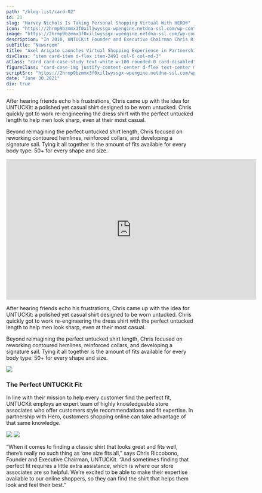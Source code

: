 ```yaml
---
path: "/blog-list/card-02"
id: 21
slug: "Harvey Nichols Is Taking Personal Shopping Virtual With HERO®"
icon: "https://2hrmp9bzmmx3f0xil1wyssgx-wpengine.netdna-ssl.com/wp-content/uploads/2021/01/icRetailerTileClareV.svg"
image: "https://2hrmp9bzmmx3f0xil1wyssgx-wpengine.netdna-ssl.com/wp-content/uploads/2020/06/UNTUCKit-Header-1340x894.jpg"
description: "In 2010, UNTUCKit Founder and Executive Chairman Chris Riccobono was on the hunt for a shirt that looked good untucked. He quickly realized that it was a hard style to get right—traditional men’s dress shirts were too long and looked sloppy when worn untucked."
subTitle: "Newsroom"
title: "Axel Arigato Launches Virtual Shopping Experience in Partnership With HERO®"
divClass: "item card-item d-flex item-2491 col-6 col-md-3"
aClass: "card card-case-study text-white w-100 rounded-0 card-disabled"
figureClass: "card-case-img justify-content-center d-flex text-center mb-0"
scriptSrc: "https://2hrmp9bzmmx3f0xil1wyssgx-wpengine.netdna-ssl.com/wp-content/uploads/2021/01/icRetailerTileClareV.svg"
date: "June 30,2021"
div: true
---
```


<p>After hearing friends echo his frustrations, Chris came up with the idea for UNTUCKit: a polished yet casual shirt designed to be worn untucked. Chris quickly got to work re-engineering the dress shirt with the perfect untucked length to help men look sharp, even at their most casual.</p>

<p>Beyond reimagining the perfect untucked shirt length, Chris focused on reworking contoured hemlines, reinforced collars, and developing a signature sail. Tying it all together is the amount of fits available for every body type: 50+ for every shape and size.</p>

<iframe width="670" height="377" src="https://www.youtube.com/embed/M2I1STUCmkw" title="YouTube video player" frameborder="0" allow="accelerometer; autoplay; clipboard-write; encrypted-media; gyroscope; picture-in-picture" allowfullscreen></iframe>

<p>After hearing friends echo his frustrations, Chris came up with the idea for UNTUCKit: a polished yet casual shirt designed to be worn untucked. Chris quickly got to work re-engineering the dress shirt with the perfect untucked length to help men look sharp, even at their most casual.</p>

<p>Beyond reimagining the perfect untucked shirt length, Chris focused on reworking contoured hemlines, reinforced collars, and developing a signature sail. Tying it all together is the amount of fits available for every body type: 50+ for every shape and size.</p>

<img src='https://2hrmp9bzmmx3f0xil1wyssgx-wpengine.netdna-ssl.com/wp-content/uploads/2020/07/1-eXEUpHVSZfCYrXl0tc6WqQ-819x1024.jpeg' />

<h3>The Perfect UNTUCKit Fit</h3>

<p>In line with their mission to help every customer find the perfect fit, UNTUCKit employs an expert team of highly knowledgeable store associates who offer customers style recommendations and fit expertise. In partnership with Hero, customers shopping online can take advantage of that same knowledge.</p>

<img src='https://2hrmp9bzmmx3f0xil1wyssgx-wpengine.netdna-ssl.com/wp-content/uploads/2020/06/Untuckit-SingleDataCards-1.png' />
<img src='https://2hrmp9bzmmx3f0xil1wyssgx-wpengine.netdna-ssl.com/wp-content/uploads/2020/06/Untuckit-SingleDataCards-2.png' />

<p>“When it comes to finding a classic shirt that looks great and fits well, there’s really no such thing as ‘one size fits all,” says Chris Riccobono, Founder and Executive Chairman, UNTUCKit. “And sometimes finding that perfect fit requires a little extra assistance, which is where our store associates are so helpful. We’re excited to be able to make their expertise available to our online shoppers, so they can find the shirt that helps them look and feel their best.”</p>